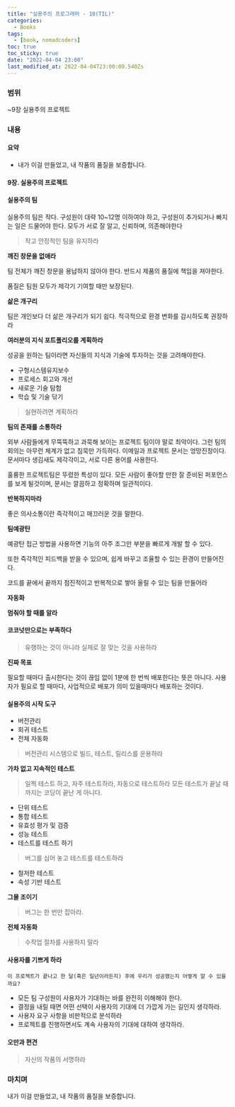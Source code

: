 ```yaml
---
title: "실용주의 프로그래머 - 10(TIL)"
categories:
  - Books
tags:
  - [book, nomadcoders]
toc: true
toc_sticky: true
date: "2022-04-04 23:00"
last_modified_at: 2022-04-04T23:00:00.540Zs
---
```


### 범위 

~9장 실용주의 프로젝트

### 내용

#### **요약**

- 내가 이걸 만들었고, 내 작품의 품질을 보증합니다.

#### 9장. 실용주의 프로젝트

#### 실용주의 팀

실용주의 팀은 작다. 구성원이 대략 10~12명 이하여야 하고, 구성원이 추가되거나 빠지는 일은 드물어야 한다. 모두가 서로 잘 알고, 신뢰하며, 의존해야한다

> 작고 안정적인 팀을 유지하라

**깨진 창문을 없애라**

팀 전체가 깨진 창문을 용납하지 않아야 한다. 반드시 제품의 품질에 책임을 져야한다.

품질은 팀원 모두가 제각기 기여할 때만 보장된다.

**삶은 개구리**

팀은 개인보다 더 삶은 개구리가 되기 쉽다. 적극적으로 환경 변화를 감시하도록 권장하라

**여러분의 지식 포트폴리오를 계획하라**

성공을 원하는 팀이라면 자신들의 지식과 기술에 투자하는 것을 고려해야한다.

* 구형시스템유지보수
* 프로세스 회고와 개선
* 새로운 기술 탐험
* 학습 및 기술 닦기

> 실현하려면 계획하라

**팀의 존재를 소통하라**

외부 사람들에게 무뚝뚝하고 과묵해 보이는 프로젝트 팀이야 말로 최악이다. 그런 팀의 회의는 아무런 체계가 없고 침묵만 가득하다. 이메일과 프로젝트 문서는 엉망진창이다. 문서마다 생김새도 제각각이고, 서로 다른 용어를 사용한다.

훌륭한 프로젝트팀은 뚜렸한 특성이 있다. 모든 사람이 좋아할 만한 잘 준비된 퍼포먼스를 보게 될것이며, 문서는 깔끔하고 정확하며 일관적이다.

**반복하지마라**

좋은 의사소통이란 즉각적이고 매끄러운 것을 말한다.

**팀예광탄**

예광탄 접근 방법을 사용하면 기능의 아주 조그만 부분을 빠르게 개발 할 수 있다.

또한 즉각적인 피드백을 받을 수 있으며, 쉽게 바꾸고 조율할 수 있는 환경이 만들어진다.

코드를 끝에서 끝까지 점진적이고 반복적으로 쌓아 올릴 수 있는 팀을 만들어라

**자동화**

**멈춰야 할 때를 알라**

#### 코코넛만으로는 부족하다

> 유행하는 것이 아니라 실제로 잘 맞는 것을 사용하라

**진짜 목표**

필요할 때마다 출시한다는 것이 끊임 없이 1분에 한 번씩 배포한다는 뜻은 아니다. 사용자가 필요로 할 때마다, 사업적으로 배포가 의미 있을때마다 배포하는 것이다.

#### 실용주의 시작 도구

* 버전관리
* 회귀 테스트
* 전체 자동화

> 버전관리 시스템으로 빌드, 테스트, 릴리스를 운용하라

**가차 없고 지속적인 테스트**

> 일찍 테스트 하고, 자주 테스트하라, 자동으로 테스트하라
> 모든 테스트가 끝날 때까지는 코딩이 끝난 게 아니다.

* 단위 테스트
* 통합 테스트
* 유효성 평가 및 검증
* 성능 테스트
* 테스트를 테스트 하기

> 버그를 심어 놓고 테스트를 테스트하라

* 철저한 테스트
* 속성 기반 테스트

**그물 조이기**

> 버그는 한 번만 잡아라.

**전체 자동화**

> 수작업 절차를 사용하지 말라

#### 사용자를 기쁘게 하라

`이 프로젝트가 끝나고 한 달(혹은 일년이라든지) 후에 우리가 성공했는지 어떻게 알 수 있을까요?`

* 모든 팀 구성원이 사용자가 기대하는 바를 완전히 이해해야 한다.
* 결정을 내릴 때면 어떤 선택이 사용자의 기대에 더 가깝게 가는 길인지 생각하라.
* 사용자 요구 사항을 비판적으로 분석하라
* 프로젝트를 진행하면서도 계속 사용자의 기대에 대하여 생각하라.

#### 오만과 편견

> 자신의 작품의 서명하라

### 마치며

내가 이걸 만들었고, 내 작품의 품질을 보증합니다.
